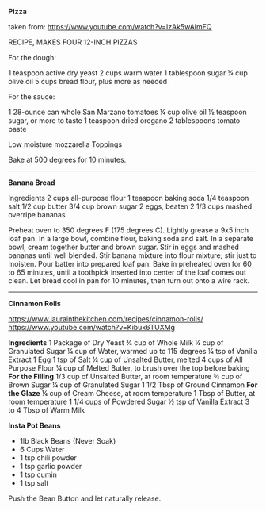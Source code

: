 **Pizza**

taken from:
https://www.youtube.com/watch?v=lzAk5wAImFQ

RECIPE, MAKES FOUR 12-INCH PIZZAS

For the dough:

1 teaspoon active dry yeast
2 cups warm water
1 tablespoon sugar
¼ cup olive oil
5 cups bread flour, plus more as needed

For the sauce:

1 28-ounce can whole San Marzano tomatoes
¼ cup olive oil
½ teaspoon sugar, or more to taste
1 teaspoon dried oregano
2 tablespoons tomato paste

Low moisture mozzarella
Toppings

Bake at 500 degrees for 10 minutes.

---

**Banana Bread**

Ingredients
2 cups all-purpose flour
1 teaspoon baking soda
1/4 teaspoon salt
1/2 cup butter
3/4 cup brown sugar
2 eggs, beaten
2 1/3 cups mashed overripe bananas

Preheat oven to 350 degrees F (175 degrees C). Lightly grease a 9x5 inch loaf pan.
In a large bowl, combine flour, baking soda and salt. In a separate bowl, cream together butter and brown sugar. Stir in eggs and mashed bananas until well blended. Stir banana mixture into flour mixture; stir just to moisten. Pour batter into prepared loaf pan.
Bake in preheated oven for 60 to 65 minutes, until a toothpick inserted into center of the loaf comes out clean. Let bread cool in pan for 10 minutes, then turn out onto a wire rack.

---

**Cinnamon Rolls**

https://www.laurainthekitchen.com/recipes/cinnamon-rolls/
https://www.youtube.com/watch?v=Kibux6TUXMg

**Ingredients**
1 Package of Dry Yeast
¾ cup of Whole Milk
¼ cup of Granulated Sugar
¼ cup of Water, warmed up to 115 degrees
¼ tsp of Vanilla Extract
1 Egg
1 tsp of Salt
¼ cup of Unsalted Butter, melted
4 cups of All Purpose Flour
¼ cup of Melted Butter, to brush over the top before baking
**For the Filling**
1/3 cup of Unsalted Butter, at room temperature
¾ cup of Brown Sugar
¼ cup of Granulated Sugar
1 1/2 Tbsp of Ground Cinnamon
**For the Glaze**
¼ cup of Cream Cheese, at room temperature
1 Tbsp of Butter, at room temperature
1 1/4 cups of Powdered Sugar
½ tsp of Vanilla Extract
3 to 4 Tbsp of Warm Milk

**Insta Pot Beans**

* 1lb Black Beans (Never Soak)
* 6 Cups Water
* 1 tsp chili powder
* 1 tsp garlic powder
* 1 tsp cumin
* 1 tsp salt

Push the Bean Button and let naturally release.
